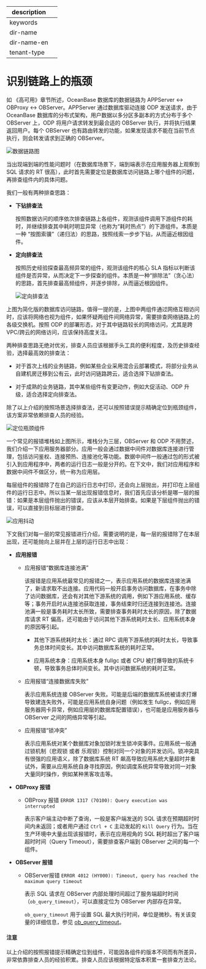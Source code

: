 |description||
|---|---|
|keywords||
|dir-name||
|dir-name-en||
|tenant-type||

# 识别链路上的瓶颈

如 《高可用》章节所述，OceanBase 数据库的数据链路为 APPServer <-> OBProxy <-> OBServer。APPServer 通过数据库驱动连接 ODP 发送请求，由于 OceanBase 数据库的分布式架构，用户数据以多分区多副本的方式分布于多个 OBServer 上，ODP 将用户请求转发到最合适的 OBServer 执行，并将执行结果返回用户。每个 OBServer 也有路由转发的功能，如果发现请求不能在当前节点执行，则会转发请求到正确的 OBServer。

![数据链路图](https://obbusiness-private.oss-cn-shanghai.aliyuncs.com/doc/img/observer-enterprise/V4.2.1/manage/odp-data-link2.jpg)

当出现端到端的性能问题时（在数据库场景下，端到端表示在应用服务器上观察到 SQL 请求的 RT 很高），此时首先需要定位是数据库访问链路上哪个组件的问题，再排查组件内的具体问题。

我们一般有两种排查思路：

* **下钻排查法**

  按照数据访问的顺序依次排查链路上各组件，观测该组件调用下游组件的耗时，并继续排查其中耗时明显异常（也称为“耗时热点”）的下游组件。本质是一种 “按图索骥”（递归法）的思路，按照线索一步步下钻，从而逼近根因组件。

* **定向排查法**

  按照历史经验探查最高频异常的组件，观测该组件的核心 SLA 指标以判断该组件是否异常，从而决定下一步探查的组件。本质是一种“排除法”（贪心法）的思路，首先排查最高频组件，并逐步排除，从而逼近根因组件。

  ![定向排查法](https://obbusiness-private.oss-cn-shanghai.aliyuncs.com/doc/img/observer-enterprise/V4.2.1/manage/tuning-troubleshoot.png)

上图为简化版的数据库访问链路，值得一提的是，上图中两组件通过网络互相访问时，应该将网络也视为组件，如果怀疑两组件间网络异常，需要排查网络链路上的各级交换机。按照 ODP 的部署形态，对于其中链路较长的网络访问，尤其是跨 VPC/跨云的网络访问，应该保持高度关注。

两种排查思路无绝对优劣，排查人员应该根据手头工具的便利程度，及历史排查经验，选择最高效的排查法：

* 对于首次上线的业务链路，例如某些企业采用混合云部署模式，将部分业务从自建机房迁移到公有云，此时访问链路跨云，适合选择下钻排查法。

* 对于成熟的业务链路，其中某些组件有变更动作，例如大促活动、ODP 升级，适合选择定向排查法。

除了以上介绍的按照场景选择排查法，还可以按照错误提示精确定位到瓶颈组件，该方案非常依赖排查人员的经验。

![定位瓶颈组件](https://obbusiness-private.oss-cn-shanghai.aliyuncs.com/doc/img/observer-enterprise/V4.2.1/manage/tuning-app.png)

一个常见的报错堆栈如上图所示，堆栈分为三层，OBServer 和 ODP 不用赘述，我们介绍一下应用服务器部分。应用一般会通过数据中间件对数据库连接进行管理，包括访问鉴权、连接预热、连接池化等功能。数据中间件一般通过包的形式被引入到应用程序中，两者的运行日志一般是分开的。在下文中，我们对应用程序和数据中间件不做区分，统一称为应用层。

每层组件的报错除了在自己的运行日志中打印，还会向上层抛出，并打印在上层组件的运行日志中。所以当某一层出现报错信息时，我们首先应该分析是哪一层的报错：如果是本层组件抛出的错误，应该从本层开始排查。如果是下层组件抛出的错误，可以直接到目标层进行排查。

![应用抖动](https://obbusiness-private.oss-cn-shanghai.aliyuncs.com/doc/img/observer-enterprise/V4.2.1/manage/tuning-app-jitter.png)

下文我们对每一层的常见报错进行介绍，需要说明的是，每一层的报错除了在本层出现，还可能抛向上层并在上层的运行日志中出现：

* **应用报错**

  * 应用报错“数据库连接池满”
  
    该报错是应用系统最常见的报错之一，表示应用系统的数据库连接池满了，新请求取不出连接。应用代码一般开启事务访问数据库，在事务中除了访问数据库，还会有对其他下游系统的调用，例如下游应用系统、缓存等；事务开启时从连接池获取连接，事务结束时归还连接到连接池。连接池满一般是事务耗时太长所致，需要排查事务耗时太长的原因，除了数据库请求 RT 偏高，还可能由于访问其他下游系统耗时太长、应用系统本身的原因等引起。

    * 其他下游系统耗时太长：通过 RPC 调用下游系统的耗时太长，导致事务总体时间变长。其中访问数据库系统的耗时正常。
    
    * 应用系统本身：应用系统本身 fullgc 或者 CPU 被打爆导致的系统卡顿，导致事务总体时间变长。其中访问数据系统的耗时正常。

  * 应用报错“连接数据库失败”
  
    表示应用系统连接 OBServer 失败。可能是后端的数据库系统被请求打爆导致建连失败外，可能是应用系统自身问题（例如发生 fullgc，例如应用服务器网卡异常，例如应用层的数据库配置错误），也可能是应用服务器与 OBServer 之间的网络异常等引起。

  * 应用报错“锁冲突”
  
    表示应用系统对某个数据库对象加锁时发生锁冲突事件。应用系统一般通过锁机制（悲观锁 或者 乐观锁）控制对同一个对象的并发访问。锁冲突具有很强的应用语义，除了数据库系统 RT 飙高导致应用系统大量超时并重试外，需要从应用系统自身寻找原因，例如调度系统异常导致对同一对象大量同时操作，例如某种黑客攻击等。

* **OBProxy 报错**

  * OBProxy 报错 `ERROR 1317 (70100): Query execution was interrupted`
  
    表示客户端主动中断了查询，一般是客户端发送的 SQL 请求在预期超时时间内未返回；或者用户通过 `Ctrl + C` 主动发起的 `Kill Query` 行为。当在生产环境中大量出现该报错时，表示在应用视角的 SQL 耗时超出了客户端超时时间（Query Timeout），需要排查客户端到 OBserver 之间的每一个组件。

* **OBServer 报错**

  * OBServer报错 `ERROR 4012 (HY000): Timeout, query has reached the maximum query timeout`
  
    表示 SQL 请求在 OBServer 内部处理时间超过了服务端超时时间（`ob_query_timeout`），可以直接定位为 OBServer 内部存在异常。

    `ob_query_timeout` 用于设置 SQL 最大执行时间，单位是微秒。有关该变量的详细信息，参见 [ob_query_timeout](../../700.reference/800.configuration-items-and-system-variables/200.system-variable/300.global-system-variable/9000.ob_query_timeout-global.md)。

<main id="notice" type='notice'>
    <h4>注意</h4>
    <p>以上介绍的按照报错提示精确定位到组件，可能因各组件的版本不同而有所差异，非常依靠排查人员的经验积累。排查人员应该根据特定版本积累一套排查方法论。</p>
</main>
